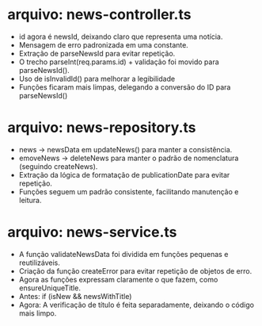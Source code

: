 # arquivo: news-controller.ts
- id agora é newsId, deixando claro que representa uma notícia.
- Mensagem de erro padronizada em uma constante.
- Extração de parseNewsId para evitar repetição.
- O trecho parseInt(req.params.id) + validação foi movido para parseNewsId().
- Uso de isInvalidId() para melhorar a legibilidade
- Funções ficaram mais limpas, delegando a conversão do ID para parseNewsId()

# arquivo: news-repository.ts
- news → newsData em updateNews() para manter a consistência.
- emoveNews → deleteNews para manter o padrão de nomenclatura (seguindo createNews).
- Extração da lógica de formatação de publicationDate para evitar repetição.
- Funções seguem um padrão consistente, facilitando manutenção e leitura.

# arquivo: news-service.ts
- A função validateNewsData foi dividida em funções pequenas e reutilizáveis.
- Criação da função createError para evitar repetição de objetos de erro.
- Agora as funções expressam claramente o que fazem, como ensureUniqueTitle.
- Antes: if (isNew && newsWithTitle)
- Agora: A verificação de título é feita separadamente, deixando o código mais limpo.
